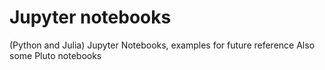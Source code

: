 # Jupyter notebooks
(Python and Julia) Jupyter Notebooks, examples for future reference
Also some Pluto notebooks
